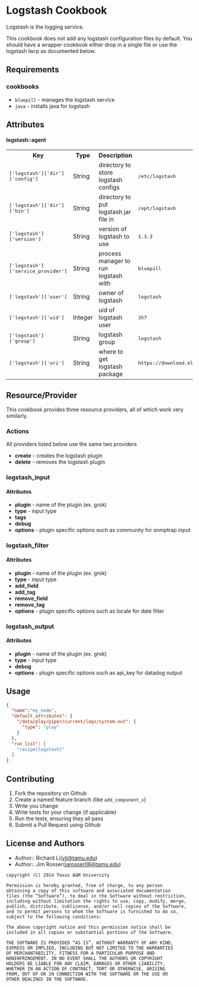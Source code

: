 Logstash Cookbook
=====================
Logstash is the logging service.

This cookbook does not add any logstash configuration files by default.  You should
have a wrapper cookbook either drop in a single file or use the logstash lwrp
as documented below.

Requirements
------------
### cookbooks
- `bluepill` - manages the logstash service
- `java` - installs java for logstash

Attributes
----------

#### logstash::agent
<table>
  <tr>
    <th>Key</th>
    <th>Type</th>
    <th>Description</th>
    <th>Default</th>
  </tr>
  <tr>
    <td><tt>['logstash']['dir']['config']</tt></td>
    <td>String</td>
    <td>directory to store logstash configs</td>
    <td><tt>/etc/logstash</tt></td>
  </tr>
  <tr>
    <td><tt>['logstash']['dir']['bin']</tt></td>
    <td>String</td>
    <td>directory to put logstash jar file in</td>
    <td><tt>/opt/logstash</tt></td>
  </tr>
  <tr>
    <td><tt>['logstash']['version']</tt></td>
    <td>String</td>
    <td>version of logstash to use</td>
    <td><tt>1.3.3</tt></td>
  </tr>
  <tr>
    <td><tt>['logstash']['service_provider']</tt></td>
    <td>String</td>
    <td>process manager to run logstash with</td>
    <td><tt>bluepill</tt></td>
  </tr>
  <tr>
    <td><tt>['logstash']['user']</tt></td>
    <td>String</td>
    <td>owner of logstash</td>
    <td><tt>logstash</tt></td>
  </tr>
  <tr>
    <td><tt>['logstash']['uid']</tt></td>
    <td>Integer</td>
    <td>uid of logstash user</td>
    <td><tt>357</tt></td>
  </tr>
  <tr>
    <td><tt>['logstash']['group']</tt></td>
    <td>String</td>
    <td>logstash group</td>
    <td><tt>logstash</tt></td>
  </tr>
  <tr>
    <td><tt>['logstash']['uri']</tt></td>
    <td>String</td>
    <td>where to get logstash package</td>
    <td><tt>https://download.elasticsearch.org/logstash/logstash/</tt></td>
  </tr>
</table>

Resource/Provider
-----------------
This cookbook provides three resource providers, all of which work very similarly.

### Actions
All providers listed below use the same two providers

- **create** - creates the logstash plugin
- **delete** - removes the logstash plugin

### logstash_input

#### Attributes

- **plugin** - name of the plugin (ex. grok)
- **type** - input type
- **tags**
- **debug**
- **options** - plugin specific options such as community for snmptrap input

### logstash_filter

#### Attributes

- **plugin** - name of the plugin (ex. grok)
- **type** - input type
- **add_field**
- **add_tag**
- **remove_field**
- **remove_tag**
- **options** - plugin specific options such as locale for date filter

### logstash_output

#### Attributes

- **plugin** - name of the plugin (ex. grok)
- **type** - input type
- **debug**
- **options** - plugin specific options such as api_key for datadog output

Usage
-----
```json
{
  "name":"my_node",
  "default_attributes": {
    "/data/play/piper/current/logs/system.out": {
      "type": "play"
    }
  },
  "run_list": [
    "recipe[logstash]"
  ]
}
```

Contributing
------------
1. Fork the repository on Github
2. Create a named feature branch (like `add_component_x`)
3. Write you change
4. Write tests for your change (if applicable)
5. Run the tests, ensuring they all pass
6. Submit a Pull Request using Github

License and Authors
-------------------
- Author:: Richard Li(yli@tamu.edu)
- Author:: Jim Rosser(jarosser06@tamu.edu)

```text
copyright (C) 2014 Texas A&M University

Permission is hereby granted, free of charge, to any person
obtaining a copy of this software and associated documentation
files (the “Software”), to deal in the Software without restriction,
including without limitation the rights to use, copy, modify, merge,
publish, distribute, sublicense, and/or sell copies of the Software,
and to permit persons to whom the Software is furnished to do so,
subject to the following conditions:

The above copyright notice and this permission notice shall be
included in all copies or substantial portions of the Software.

THE SOFTWARE IS PROVIDED “AS IS”, WITHOUT WARRANTY OF ANY KIND,
EXPRESS OR IMPLIED, INCLUDING BUT NOT LIMITED TO THE WARRANTIES
OF MERCHANTABILITY, FITNESS FOR A PARTICULAR PURPOSE AND
NONINFRINGEMENT. IN NO EVENT SHALL THE AUTHORS OR COPYRIGHT
HOLDERS BE LIABLE FOR ANY CLAIM, DAMAGES OR OTHER LIABILITY,
WHETHER IN AN ACTION OF CONTRACT, TORT OR OTHERWISE, ARISING
FROM, OUT OF OR IN CONNECTION WITH THE SOFTWARE OR THE USE OR
OTHER DEALINGS IN THE SOFTWARE.
```
